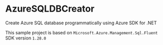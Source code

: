 # AzureSQLDBCreator
Create Azure SQL database programmatically using Azure SDK for .NET

This sample project is based on `Microsoft.Azure.Management.Sql.Fluent` SDK version `1.28.0`
